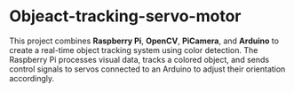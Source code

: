 # Objeact-tracking-servo-motor
This project combines **Raspberry Pi**, **OpenCV**, **PiCamera**, and **Arduino** to create a real-time object tracking system using color detection. The Raspberry Pi processes visual data, tracks a colored object, and sends control signals to servos connected to an Arduino to adjust their orientation accordingly.
